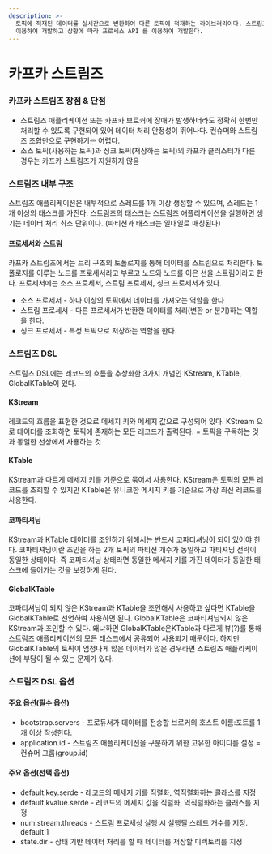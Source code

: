 ```yaml
---
description: >-
  토픽에 적재된 데이터를 실시간으로 변환하여 다른 토픽에 적재하는 라이브러리이다. 스트림즈 어플리케이션은 일반적으로 주로 스트림즈 DSL 을
  이용하여 개발하고 상황에 따라 프로세스 API 를 이용하여 개발한다.
---
```


# 카프카 스트림즈

### 카프카 스트림즈 장점 & 단점

* 스트림즈 애플리케이션 또는 카프카 브로커에 장애가 발생하더라도 정확히 한번만 처리할 수 있도록 구현되어 있어 데이터 처리 안정성이 뛰어나다. 컨슈머와 스트림즈 조합만으로 구현하기는 어렵다.
* 소스 토픽(사용하는 토픽)과 싱크 토픽(저장하는 토픽)의 카프카 클러스터가 다른 경우는 카프카 스트림즈가 지원하지 않음



### 스트림즈 내부 구조

스트림즈 애플리케이션은 내부적으로 스레드를 1개 이상 생성할 수 있으며, 스레드는 1개 이상의 태스크를 가진다. 스트림즈의 태스크는 스트림즈 애플리케이션을 실행하면 생기는 데이터 처리 최소 단위이다.  (파티션과 태스크는 일대일로 매칭된다)



#### 프로세서와 스트림

카프카 스트림즈에서는 트리 구조의 토폴로지를 통해 데이터를 스트림으로 처리한다. 토폴로지를 이루는 노드를 프로세서라고 부르고 노드와 노드를 이은 선을 스트림이라고 한다. 프로세서에는 소스 프로세서, 스트림 프로세서, 싱크 프로세서가 있다.

* 소스 프로세서 - 하나 이상의 토픽에서 데이터를 가져오는 역할을 한다
* 스트림 프로세서 - 다른 프로세서가 반환한 데이터를 처리(변환 or 분기)하는 역할을 한다.
* 싱크 프로세서 - 특정 토픽으로 저장하는 역할을 한다.



### 스트림즈 DSL

스트림즈 DSL에는 레코드의 흐름을 추상화한 3가지 개념인 KStream, KTable, GlobalKTable이 있다.



#### KStream

레코드의 흐름을 표현한 것으로 메세지 키와 메세지 값으로 구성되어 있다. KStream 으로 데이터를 조회하면 토픽에 존재하는 모든 레코드가 출력된다. = 토픽을 구독하는 것과 동일한 선상에서 사용하는 것



#### KTable

KStream과 다르게 메세지 키를 기준으로 묶어서 사용한다. KStream은 토픽의 모든 레코드를 조회할 수 있지만 KTable은 유니크한 메시지 키를 기준으로 가장 최신 레코드를 사용한다.



#### 코파티셔닝

KStream과 KTable 데이터를 조인하기 위해서는 반드시 코파티셔닝이 되어 있어야 한다. 코파티셔닝이란 조인을 하는 2개 토픽의 파티션 개수가 동일하고 파티셔닝 전략이 동일한 상태이다. 즉 코파티셔닝 상태라면 동일한 메세지 키를 가진 데이터가 동일한 태스크에 들어가는 것을 보장하게 된다.



#### GlobalKTable

코파티셔닝이 되지 않은 KStream과 KTable을 조인해서 사용하고 싶다면 KTable을 GlobalKTable로 선언하여 사용하면 된다. GlobalKTable은 코파티셔닝되지 않은 KStream과 조인할 수 있다. 왜냐하면  GlobalKTable은KTable과 다르게 뷰(?)를 통해 스트림즈 애플리케이션의 모든 태스크에서 공유되어 사용되기 때문이다. 하지만 GlobalKTable의 토픽이 엄청나게 많은 데이터가 많은 경우라면 스트림즈 애플리케이션에 부담이 될 수 있는 문제가 있다.



### 스트림즈 DSL 옵션

#### 주요 옵션(필수 옵션)

* bootstrap.servers - 프로듀서가 데이터를 전송할 브로커의 호스트 이름:포트를 1개 이상 작성한다.
* application.id - 스트림즈 애플리케이션을 구분하기 위한 고유한 아이디를 설정 = 컨슈머 그룹(group.id)

#### 주요 옵션(선택 옵션)

* default.key.serde -  레코드의 메세지 키를 직렬화, 역직렬화하는 클래스를 지정
* default.kvalue.serde - 레코드의 메세지 값을 직렬화, 역직렬화하는 클래스를 지정
* num.stream.threads - 스트림 프로세싱 실행 시 실행될 스레드 개수를 지정. default 1
* state.dir - 상태 기반 데이터 처리를 할 때 데이터를 저장할 디렉토리를 지정
